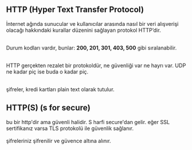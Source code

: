 ## HTTP (Hyper Text Transfer Protocol)

İnternet ağında sunucular ve kullanıcılar arasında nasıl bir veri alışverişi olacağı hakkındaki kurallar düzenini sağlayan protokol HTTP’dir. <br> <br>

Durum kodları vardır, bunlar: **200, 201, 301, 403, 500** gibi sıralanabilir. <br> <br>

HTTP gerçekten rezalet bir protokoldür, ne güvenliği var ne hayrı var. UDP ne kadar piç ise buda o kadar piç. <br> <br>

şifreler, kredi kartları plain text olarak tutulur.

## HTTP(S) (s for secure)

bu bir http'dir ama güvenli halidir. S harfi secure'dan gelir. eğer SSL sertifikanız varsa TLS protokolü ile güvenlik sağlanır.
<br> <br> şifreleriniz şifrenilir ve güvence altına alınır.